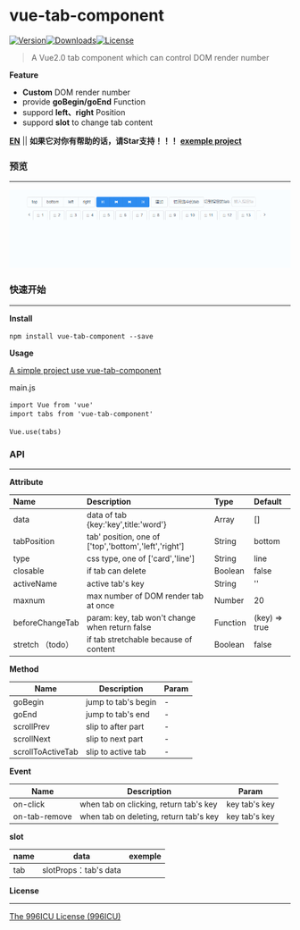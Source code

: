 # vue-tab-component

[![Version](http://img.shields.io/npm/v/vue-tab-component.svg)](https://www.npmjs.com/package/vue-tab-component)[![Downloads](http://img.shields.io/npm/dm/vue-tab-component.svg)](https://www.npmjs.com/package/vue-tab-component)[![License](https://img.shields.io/npm/l/vue-tab-component.svg?style=flat)](https://opensource.org/licenses/MIT)

> A Vue2.0 tab component which can control DOM render number

**Feature**

- **Custom** DOM render number
- provide **goBegin/goEnd** Function
- suppord **left、right** Position
- suppord **slot** to change tab content

**[EN](README.md)** || **如果它对你有帮助的话，请Star支持！！！**
**[exemple project](https://github.com/qq240814476/vue-tab-component-demo)**

### 预览

------

![demo](static/vue-tab-component.gif)

### 快速开始

------

**Install**

`npm install vue-tab-component --save`

**Usage**

[A simple project use vue-tab-component](https://github.com/qq240814476/vue-tab-component-demo)

main.js

```vue
import Vue from 'vue'
import tabs from 'vue-tab-component'

Vue.use(tabs)
```

### API

---

**Attribute**

| Name             | Description                                           | Type     | Default       |
| :--------------- | :---------------------------------------------------- | :------- | :------------ |
| data             | data of tab    {key:'key',title:'word'}               | Array    | []            |
| tabPosition      | tab' position, one of ['top','bottom','left','right'] | String   | bottom        |
| type             | css type, one of ['card','line']                      | String   | line          |
| closable         | if tab can delete                                     | Boolean  | false         |
| activeName       | active tab's key                                      | String   | ''            |
| maxnum           | max number of DOM render tab at once                  | Number   | 20            |
| beforeChangeTab  | param: key, tab won't change when return false        | Function | (key) => true |
| stretch （todo） | if tab stretchable because of content                 | Boolean  | false         |

**Method**

| Name              | Description         | Param |
| ----------------- | ------------------- | ----- |
| goBegin           | jump to tab's begin | -     |
| goEnd             | jump to tab's end   | -     |
| scrollPrev        | slip to after part  | -     |
| scrollNext        | slip to next part   | -     |
| scrollToActiveTab | slip to active tab  | -     |

**Event**

| Name          | Description                            | Param         |
| ------------- | -------------------------------------- | ------------- |
| on-click      | when tab on clicking, return tab's key | key tab's key |
| on-tab-remove | when tab on deleting, return tab's key | key tab's key |

**slot**

| name | data                  | exemple                                                                                     |
| ---- | --------------------- | ------------------------------------------------------------------------------------------- |
| tab  | slotProps：tab's data | <template slot="tab" v-slot:tab="slotProps"><Icon :type="slotProps.icon"></Icon></template> |


**License**

------

[The 996ICU License (996ICU)](LICENSE)
